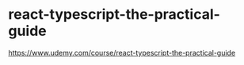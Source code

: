 # react-typescript-the-practical-guide
https://www.udemy.com/course/react-typescript-the-practical-guide